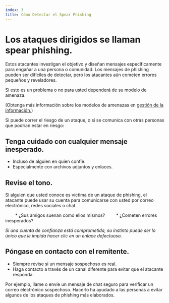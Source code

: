 ```yaml
---
index: 3
title: Cómo Detectar el Spear Phishing
---
```

# Los ataques dirigidos se llaman spear phishing.

Estos atacantes investigan el objetivo y diseñan mensajes específicamente para engañar a una persona o comunidad. Los mensajes de phishing pueden ser difíciles de detectar, pero los atacantes aún cometen errores pequeños y reveladores.

Si esto es un problema o no para usted dependerá de su modelo de amenaza.

(Obtenga más información sobre los modelos de amenazas en [gestión de la información.](umbrella://lesson/managing-information))

Si puede correr el riesgo de un ataque, o si se comunica con otras personas que podrían estar en riesgo:

## Tenga cuidado con cualquier mensaje inesperado.

*   Incluso de alguien en quien confíe.
*   Especialmente con archivos adjuntos y enlaces.

## Revise el tono.

Si alguien que usted conoce es víctima de un ataque de phishing, el atacante puede usar su cuenta para comunicarse con usted por correo electrónico, redes sociales o chat.

        * ¿Sus amigos suenan como ellos mismos?
        * ¿Cometen errores inesperados?

*Si una cuenta de confianza está comprometida, su instinto puede ser lo único que le impida hacer clic en un enlace defectuoso.*

## Póngase en contacto con el remitente.

*   Siempre revise si un mensaje sospechoso es real.
*   Haga contacto a través de un canal diferente para evitar que el atacante responda.

Por ejemplo, llame o envíe un mensaje de chat seguro para verificar un correo electrónico sospechoso. Hacerlo ha ayudado a las personas a evitar algunos de los ataques de phishing más elaborados.